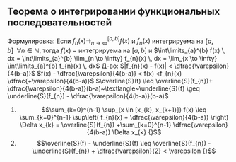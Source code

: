 ## Теорема о интегрировании функциональных последовательностей 
Формулировка:
Если $f_{n}(x) \rightrightarrows_{n \to \infty}^{[a,b]} f(x)$ и $f_{n}(x)$ интегрируема на $[a,b]~~\forall{n \in \mathbb{N}},$ тогда $f(x)~-$ интегрируема на $[a,b]$ и $\int\limits_{a}^{b} f(x) \, dx = \int\limits_{a}^{b} \lim_{n \to \infty} f_{n}(x)  \, dx = \lim_{x \to \infty} \int\limits_{a}^{b} f_{n}(x) \, dx$
Д-во:
$|f_{n}(x) - f(x)| < \dfrac{\varepsilon}{4(b-a)}$
$f(x) - \dfrac{\varepsilon}{4(b-a)} < f(x) <f_{n}(x) \dfrac{+\varepsilon}{4(b-a)}$
$\overline{S}(t) \leq \overline{S}(f_{n})+ \dfrac{\varepsilon}{4(b-a)}(b-a)~\textlangle~\underline{S}(f) \geq \underline{S}(f_{n}) - \dfrac{\varepsilon}{4(b-a)}(b-a)$
1. $$\sum_{k=0}^{n-1} \sup_{x \in [x_{k}, x_{k+1}]} f(x) \leq \sum_{k=0}^{n-1} \sup\left( f_{n}(x) + \dfrac{\varepsilon}{4(b-a)} \right) \Delta x_{k} = \overline{S}(f_{n}) +\sum_{k=0}^{n-1} \dfrac{\varepsilon}{4(b-a)} \Delta x_{k} {}$$
2. $$\overline{S}(f) - \underline{S}(f) \leq \overline{S}(f_{n}) - \underline{S}(f_{n}) + \dfrac{\varepsilon}{2} < \varepsilon {}$$
